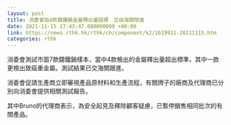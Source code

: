 ```yaml
---
layout: post
title: 消委會指4款鑄鐵鍋金屬釋出量超標　交由海關限進
date: 2021-11-15 17:43:47.000000000 +08:00
link: https://news.rthk.hk/rthk/ch/component/k2/1619911-20211115.htm
categories: rthk
---
```


消委會測試市面7款鑄鐵鍋樣本，當中4款檢出的金屬釋出量超出標準，其中一款更檢出致癌重金屬。測試結果已交海關跟進。

消委會促請生產商立即審視產品原材料和生產流程，有關牌子的廠商及代理商已分別向消委會提供相關測試報告。 

其中Bruno的代理商表示，為安全起見及釋除顧客疑慮，已暫停銷售相同批次的有關產品。 

　
